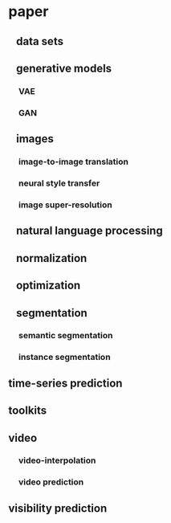 # paper

## &#8194; data sets  

## &#8194; generative models  
### &#8195; VAE
### &#8195; GAN

## &#8194; images

### &#8195; image-to-image translation
### &#8195; neural style transfer  
### &#8195; image super-resolution

## &#8194; natural language processing


## &#8194; normalization

## &#8194; optimization

## &#8194; segmentation 
### &#8195; semantic segmentation
### &#8195; instance segmentation 


## time-series prediction  

## toolkits

## video
### &#8195; video-interpolation

### &#8195; video prediction  

## visibility prediction

